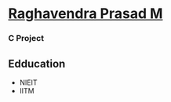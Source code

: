 # [Raghavendra Prasad M](https://github.com/Raghavendra199609/Raghavendra199609.github.io/new/main)
### C Project
## Edducation
- NIEIT
- IITM
![]()

